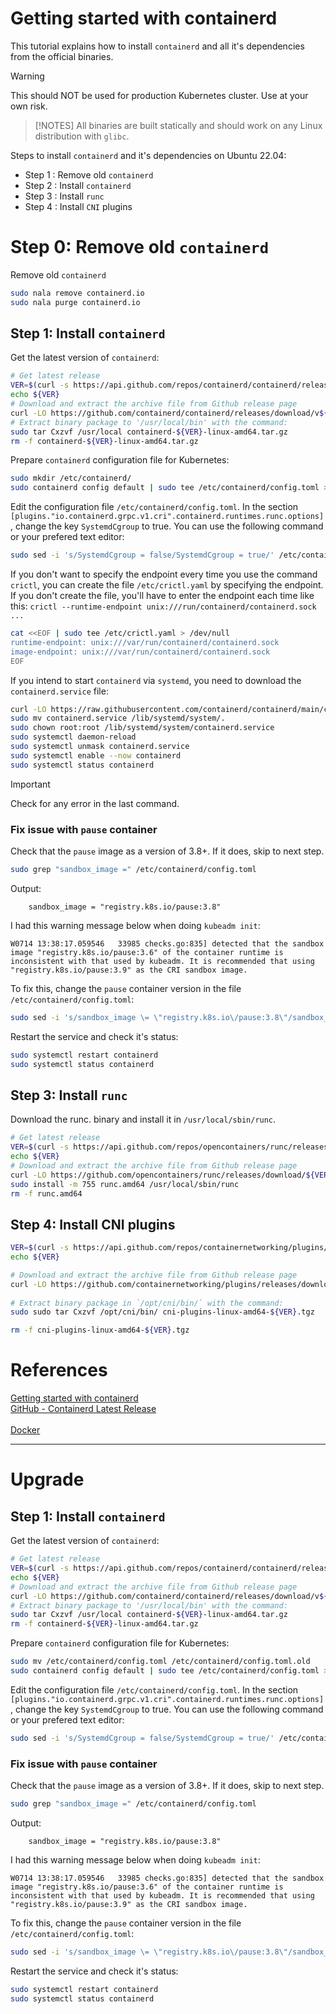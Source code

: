 # Getting started with containerd
This tutorial explains how to install `containerd` and all it's dependencies from the official binaries.

> [!WARNING]  
> This should NOT be used for production Kubernetes cluster. Use at your own risk.

> [!NOTES]
>All binaries are built statically and should work on any Linux distribution with `glibc`.

Steps to install `containerd` and it's dependencies on Ubuntu 22.04:
- Step 1 : Remove old `containerd`
- Step 2 : Install `containerd`
- Step 3 : Install `runc`
- Step 4 : Install `CNI` plugins

# Step 0: Remove old `containerd`
Remove old `containerd`
```sh
sudo nala remove containerd.io
sudo nala purge containerd.io
```

## Step 1: Install `containerd`
Get the latest version of `containerd`:
```sh
# Get latest release
VER=$(curl -s https://api.github.com/repos/containerd/containerd/releases/latest | grep tag_name | cut -d '"' -f 4|sed 's/v//g')
echo ${VER}
# Download and extract the archive file from Github release page
curl -LO https://github.com/containerd/containerd/releases/download/v${VER}/containerd-${VER}-linux-amd64.tar.gz
# Extract binary package to '/usr/local/bin' with the command:
sudo tar Cxzvf /usr/local containerd-${VER}-linux-amd64.tar.gz
rm -f containerd-${VER}-linux-amd64.tar.gz
```

Prepare `containerd` configuration file for Kubernetes:
```sh
sudo mkdir /etc/containerd/
sudo containerd config default | sudo tee /etc/containerd/config.toml > /dev/null
```

Edit the configuration file `/etc/containerd/config.toml`. In the section `[plugins."io.containerd.grpc.v1.cri".containerd.runtimes.runc.options]`, change the key `SystemdCgroup` to true. You can use the following command or your prefered text editor:
```sh
sudo sed -i 's/SystemdCgroup = false/SystemdCgroup = true/' /etc/containerd/config.toml
```

If you don't want to specify the endpoint every time you use the command `crictl`, you can create the file `/etc/crictl.yaml` by specifying the endpoint. If you don't create the file, you'll have to enter the endpoint each time like this: `crictl --runtime-endpoint unix:///run/containerd/containerd.sock ...`
```sh
cat <<EOF | sudo tee /etc/crictl.yaml > /dev/null
runtime-endpoint: unix:///var/run/containerd/containerd.sock
image-endpoint: unix:///var/run/containerd/containerd.sock
EOF
```

If you intend to start `containerd` via `systemd`, you need to download the `containerd.service` file:
```sh
curl -LO https://raw.githubusercontent.com/containerd/containerd/main/containerd.service
sudo mv containerd.service /lib/systemd/system/.
sudo chown root:root /lib/systemd/system/containerd.service
sudo systemctl daemon-reload
sudo systemctl unmask containerd.service
sudo systemctl enable --now containerd
sudo systemctl status containerd
```

> [!IMPORTANT]  
> Check for any error in the last command.

### Fix issue with `pause` container
Check that the `pause` image as a version of 3.8+. If it does, skip to next step.
```sh
sudo grep "sandbox_image =" /etc/containerd/config.toml
```

Output:
```
    sandbox_image = "registry.k8s.io/pause:3.8"
```

I had this warning message below when doing `kubeadm init`:
```
W0714 13:38:17.059546   33985 checks.go:835] detected that the sandbox image "registry.k8s.io/pause:3.6" of the container runtime is inconsistent with that used by kubeadm. It is recommended that using "registry.k8s.io/pause:3.9" as the CRI sandbox image.
```

To fix this, change the `pause` container version in the file `/etc/containerd/config.toml`:
```sh
sudo sed -i 's/sandbox_image \= \"registry.k8s.io\/pause:3.8\"/sandbox_image \= \"registry.k8s.io\/pause:3.9\"/' /etc/containerd/config.toml
```

Restart the service and check it's status:
```sh
sudo systemctl restart containerd
sudo systemctl status containerd
```

## Step 3: Install `runc`
Download the runc.<ARCH> binary and install it in `/usr/local/sbin/runc`.

```sh
# Get latest release
VER=$(curl -s https://api.github.com/repos/opencontainers/runc/releases/latest | grep tag_name | cut -d '"' -f 4)
echo ${VER}
# Download and extract the archive file from Github release page
curl -LO https://github.com/opencontainers/runc/releases/download/${VER}/runc.amd64
sudo install -m 755 runc.amd64 /usr/local/sbin/runc
rm -f runc.amd64
```

## Step 4: Install CNI plugins
```sh
VER=$(curl -s https://api.github.com/repos/containernetworking/plugins/releases/latest | grep tag_name | cut -d '"' -f 4)
echo ${VER}

# Download and extract the archive file from Github release page
curl -LO https://github.com/containernetworking/plugins/releases/download/${VER}/cni-plugins-linux-amd64-${VER}.tgz
 
# Extract binary package in `/opt/cni/bin/` with the command:
sudo sudo tar Cxzvf /opt/cni/bin/ cni-plugins-linux-amd64-${VER}.tgz

rm -f cni-plugins-linux-amd64-${VER}.tgz
```

# References
[Getting started with containerd](https://github.com/containerd/containerd/blob/main/docs/getting-started.md)  
[GitHub - Containerd Latest Release](https://github.com/containerd/containerd/releases)  
[](https://github.com/containernetworking/plugins)  
[Docker](https://download.docker.com/linux/ubuntu/dists/)  

---

# Upgrade
## Step 1: Install `containerd`
Get the latest version of `containerd`:
```sh
# Get latest release
VER=$(curl -s https://api.github.com/repos/containerd/containerd/releases/latest | grep tag_name | cut -d '"' -f 4|sed 's/v//g')
echo ${VER}
# Download and extract the archive file from Github release page
curl -LO https://github.com/containerd/containerd/releases/download/v${VER}/containerd-${VER}-linux-amd64.tar.gz
# Extract binary package to '/usr/local/bin' with the command:
sudo tar Cxzvf /usr/local containerd-${VER}-linux-amd64.tar.gz
rm -f containerd-${VER}-linux-amd64.tar.gz
```

Prepare `containerd` configuration file for Kubernetes:
```sh
sudo mv /etc/containerd/config.toml /etc/containerd/config.toml.old
sudo containerd config default | sudo tee /etc/containerd/config.toml > /dev/null
```

Edit the configuration file `/etc/containerd/config.toml`. In the section `[plugins."io.containerd.grpc.v1.cri".containerd.runtimes.runc.options]`, change the key `SystemdCgroup` to true. You can use the following command or your prefered text editor:
```sh
sudo sed -i 's/SystemdCgroup = false/SystemdCgroup = true/' /etc/containerd/config.toml
```

### Fix issue with `pause` container
Check that the `pause` image as a version of 3.8+. If it does, skip to next step.
```sh
sudo grep "sandbox_image =" /etc/containerd/config.toml
```

Output:
```
    sandbox_image = "registry.k8s.io/pause:3.8"
```

I had this warning message below when doing `kubeadm init`:
```
W0714 13:38:17.059546   33985 checks.go:835] detected that the sandbox image "registry.k8s.io/pause:3.6" of the container runtime is inconsistent with that used by kubeadm. It is recommended that using "registry.k8s.io/pause:3.9" as the CRI sandbox image.
```

To fix this, change the `pause` container version in the file `/etc/containerd/config.toml`:
```sh
sudo sed -i 's/sandbox_image \= \"registry.k8s.io\/pause:3.8\"/sandbox_image \= \"registry.k8s.io\/pause:3.9\"/' /etc/containerd/config.toml
```

Restart the service and check it's status:
```sh
sudo systemctl restart containerd
sudo systemctl status containerd
```

